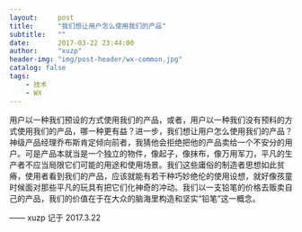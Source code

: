 ```yaml
---
layout:     post
title:      "我们想让用户怎么使用我们的产品"
subtitle:   ""
date:       2017-03-22 23:44:00
author:     "xuzp"
header-img: "img/post-header/wx-common.jpg"
catalog: false
tags:
    - 技术
    - WX
---
```


用户以一种我们预设的方式使用我们的产品，或者，用户以一种我们没有预料的方式使用我们的产品，哪一种更有益？进一步，我们想让用户怎么使用我们的产品？神级产品经理乔布斯肯定倾向前者，我猜他会拒绝把他的产品卖给一个不安分的用户。可是产品本就当是一个独立的物件，像起子，像抹布，像万用军刀，平凡的生产者不应当局限它们可能的用途和使用场景。我们这些庸俗的制造者思想如此贫瘠，使用者看到我们的产品，应该就能有若干种巧妙绝伦的使用设想，就好像孩童时候面对那些平凡的玩具有把它们化神奇的冲动。我们以一支铅笔的价格去贩卖自己的产品，我们的价值在于在大众的脑海里构造和坚实“铅笔”这一概念。

—— xuzp 记于 2017.3.22
